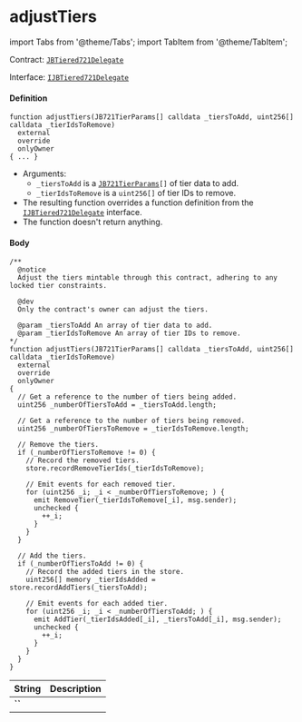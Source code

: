 # adjustTiers

import Tabs from '@theme/Tabs';
import TabItem from '@theme/TabItem';

Contract: [`JBTiered721Delegate`](/dev/api/contracts/or-delegates/jbtiered721delegate)

Interface: [`IJBTiered721Delegate`](/dev/api/interfaces/ijbtiered721delegate)

<Tabs>
<TabItem value="Step by step" label="Step by step">

#### Definition

```
function adjustTiers(JB721TierParams[] calldata _tiersToAdd, uint256[] calldata _tierIdsToRemove)
  external
  override
  onlyOwner
{ ... }
```

- Arguments:
  - `_tiersToAdd` is a <code>[JB721TierParams](/dev/api/data-structures/jb721tierparams)[]</code> of tier data to add.
  - `_tierIdsToRemove` is a `uint256[]` of tier IDs to remove.
- The resulting function overrides a function definition from the [`IJBTiered721Delegate`](/dev/api/interfaces/ijbtiered721delegate) interface.
- The function doesn't return anything.

#### Body

</TabItem>

<TabItem value="Code" label="Code">

```
/** 
  @notice
  Adjust the tiers mintable through this contract, adhering to any locked tier constraints. 

  @dev
  Only the contract's owner can adjust the tiers.

  @param _tiersToAdd An array of tier data to add.
  @param _tierIdsToRemove An array of tier IDs to remove.
*/
function adjustTiers(JB721TierParams[] calldata _tiersToAdd, uint256[] calldata _tierIdsToRemove)
  external
  override
  onlyOwner
{
  // Get a reference to the number of tiers being added.
  uint256 _numberOfTiersToAdd = _tiersToAdd.length;

  // Get a reference to the number of tiers being removed.
  uint256 _numberOfTiersToRemove = _tierIdsToRemove.length;

  // Remove the tiers.
  if (_numberOfTiersToRemove != 0) {
    // Record the removed tiers.
    store.recordRemoveTierIds(_tierIdsToRemove);

    // Emit events for each removed tier.
    for (uint256 _i; _i < _numberOfTiersToRemove; ) {
      emit RemoveTier(_tierIdsToRemove[_i], msg.sender);
      unchecked {
        ++_i;
      }
    }
  }

  // Add the tiers.
  if (_numberOfTiersToAdd != 0) {
    // Record the added tiers in the store.
    uint256[] memory _tierIdsAdded = store.recordAddTiers(_tiersToAdd);

    // Emit events for each added tier.
    for (uint256 _i; _i < _numberOfTiersToAdd; ) {
      emit AddTier(_tierIdsAdded[_i], _tiersToAdd[_i], msg.sender);
      unchecked {
        ++_i;
      }
    }
  }
}
```

</TabItem>

<TabItem value="Errors" label="Errors">

|String|Description|
|-|-|
|**``**||

</TabItem>

<TabItem value="Bug bounty" label="Bug bounty">

</TabItem>
</Tabs>

